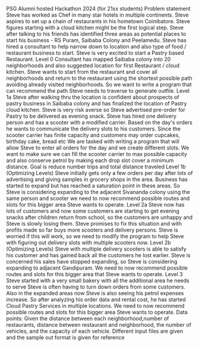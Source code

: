 PSG Alumni hosted Hackathon 2024 (for 21xx students)
Problem statement
Steve has worked as Chef in many star hotels in multiple continents. Steve aspires 
to set up a chain of restaurants in his hometown Coimbatore. Steve figures starting 
with a cloud kitchen might be the first logical step. Steve after talking to his friends 
has identified three areas as potential places to start his business - RS Puram, 
Saibaba Colony and Peelamedu. Steve has hired a consultant to help narrow down 
to location and also type of food / restaurant business to start. Steve is very excited 
to start a Pastry based Restaurant.
Level 0
Consultant has mapped Saibaba colony into 20 neighborhoods and also 
suggested location for first Restaurant / cloud kitchen. Steve wants to start from 
the restaurant and cover all neighborhoods and return to the restaurant using the 
shortest possible path avoiding already visited neighborhoods. So we want to write 
a program that can recommend the path Steve needs to traverse to generate 
outfile.
Level 1a
Steve after walking thru the location is confident about prospects of pastry 
business in Saibaba colony and has finalized the location of Pastry cloud kitchen. 
Steve is very risk averse so Steve advertised pre-order for Pastry to be delivered 
as evening snack. Steve has hired one delivery person and has a scooter with a 
modified carrier. Based on the day's orders he wants to communicate the delivery 
slots to his customers. Since the scooter carrier has finite capacity and customers 
may order cupcakes, birthday cake, bread etc We are tasked with writing a 
program that will allow Steve to enter all orders for the day and we create different 
slots. We want to make sure we can fill the scooter carrier to max possible capacity 
and also conserve petrol by making each drop slot cover a minimum distance. 
Goal is reduce number trips and total distance traveled
Level 1b (Optimizing Levels)
Steve initially gets only a few orders per day after lots of advertising and giving 
samples in grocery shops in the area. Business has started to expand but has 
reached a saturation point in these areas. So Steve is considering expanding to 
the adjacent Sivananda colony using the same person and scooter we need to 
now recommend possible routes and slots for this bigger area Steve wants to 
operate.
Level 2a
Steve now has lots of customers and now some customers are starting to get 
evening snacks after children return from school, so the customers are unhappy 
and Steve is slowly losing them. Steve promises to fix this situation and with profits 
made so far buys more scooters and delivery persons. Steve is worried if this will 
work, so we need to modify the program to help Steve with figuring out delivery 
slots with multiple scooters now. 
Level 2b (Optimizing Levels)
Steve with multiple delivery scooters is able to satisfy his customer and has gained 
back all the customers he lost earlier. Steve is concerned his sales have stopped 
expanding, so Steve is considering expanding to adjacent Gandipuram. We need 
to now recommend possible routes and slots for this bigger area that Steve wants 
to operate.
Level 3
Steve started with a very small bakery with all the additional area he needs to serve 
Steve is often having to turn down orders from some customers. Also in the 
expanded areas now Steve is also seeing his petrol expenses increase. So after 
analyzing his order data and rental cost, he has started Cloud Pastry Services in 
multiple locations. We need to now recommend possible routes and slots for this 
bigger area Steve wants to operate.
Data points:
Given the distance between each neighborhood,number of restaurants, distance 
between restaurant and neighborhood, the number of vehicles, and the capacity 
of each vehicle. Different input files are given and the sample out format is given 
for reference
